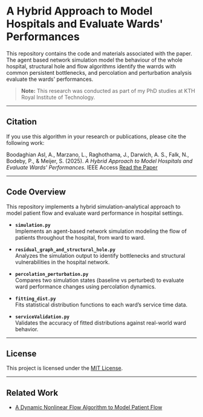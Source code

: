 # A Hybrid Approach to Model Hospitals and Evaluate Wards' Performances

This repository contains the code and materials associated with the paper. The agent based network simulation model the behaviour of the whole hospital, structural hole and flow algorithms identify the warrds with common persistent bottlenecks, and percolation and perturbation analysis evaluate the wards' performances.

> **Note:** This research was conducted as part of my PhD studies at KTH Royal Institute of Technology.

---

## Citation

If you use this algorithm in your research or publications, please cite the following work:

Boodaghian Asl, A., Marzano, L., Raghothama, J., Darwich, A. S., Falk, N., Bodeby, P., & Meijer, S. (2025). *A Hybrid Approach to Model Hospitals and Evaluate Wards' Performances.* IEEE Access 
[Read the Paper](https://ieeexplore.ieee.org/stamp/stamp.jsp?arnumber=11037449)

---

## Code Overview

This repository implements a hybrid simulation-analytical approach to model patient flow and evaluate ward performance in hospital settings.

- **`simulation.py`**  
  Implements an agent-based network simulation modeling the flow of patients throughout the hospital, from ward to ward.

- **`residual_graph_and_structural_hole.py`**  
  Analyzes the simulation output to identify bottlenecks and structural vulnerabilities in the hospital network.

- **`percolation_perturbation.py`**  
  Compares two simulation states (baseline vs perturbed) to evaluate ward performance changes using percolation dynamics.

- **`fitting_dist.py`**  
  Fits statistical distribution functions to each ward’s service time data.

- **`serviceValidation.py`**  
  Validates the accuracy of fitted distributions against real-world ward behavior.

---

## License

This project is licensed under the [MIT License](LICENSE).

---

## Related Work

- [A Dynamic Nonlinear Flow Algorithm to Model Patient Flow](https://github.com/arsiboo/Dynamic-Nonlinear-Flow-Algorithm)

